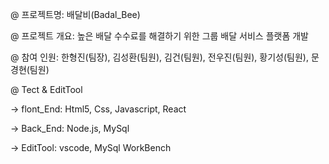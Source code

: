 @ 프로젝트명: 배달비(Badal_Bee)

@ 프로젝트 개요: 높은 배달 수수료를 해결하기 위한 그룹 배달 서비스 플랫폼 개발

@ 참여 인원: 한형진(팀장), 김성환(팀원), 김건(팀원), 전우진(팀원), 황기성(팀원), 문경현(팀원)

@ Tect & EditTool

-> flont_End: Html5, Css, Javascript, React

-> Back_End: Node.js, MySql

-> EditTool: vscode, MySql WorkBench


